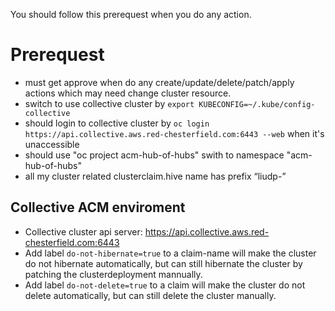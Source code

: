 You should follow this prerequest when you do any action.

# Prerequest
- must get approve when do any create/update/delete/patch/apply actions which may need change cluster resource.
- switch to use collective cluster by `export KUBECONFIG=~/.kube/config-collective`
- should login to collective cluster by `oc login https://api.collective.aws.red-chesterfield.com:6443 --web` when it's unaccessible
- should use "oc project acm-hub-of-hubs" swith to namespace "acm-hub-of-hubs"
- all my cluster related clusterclaim.hive name has prefix “liudp-”


## Collective ACM enviroment
- Collective cluster api server: https://api.collective.aws.red-chesterfield.com:6443
- Add label `do-not-hibernate=true` to a claim-name will make the cluster do not hibernate automatically, but can still hibernate the cluster by patching the clusterdeployment mannually.
- Add label `do-not-delete=true` to a claim will make the cluster do not delete automatically, but can still delete the cluster manually.

